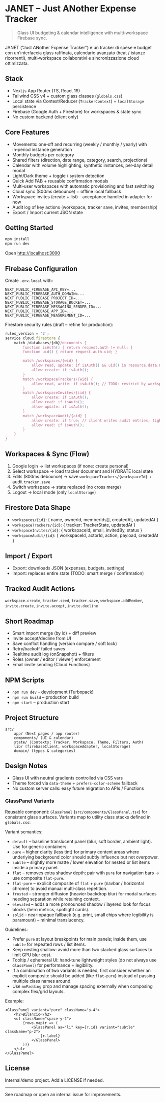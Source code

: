 # JANET – Just ANother Expense Tracker

> Glass UI budgeting & calendar intelligence with multi‑workspace Firebase sync.

JANET ("Just ANother Expense Tracker") è un tracker di spese e budget con un'interfaccia glass raffinata, calendario avanzato (heat / istanze ricorrenti), multi‑workspace collaborativi e sincronizzazione cloud ottimizzata.

## Stack

* Next.js App Router (TS, React 19)
* Tailwind CSS v4 + custom glass classes (`globals.css`)
* Local state via Context/Reducer (`TrackerContext`) + `localStorage` persistence
* Firebase (Google Auth + Firestore) for workspaces & state sync
* No custom backend (client only)

## Core Features

* Movements: one‑off and recurring (weekly / monthly / yearly) with in‑period instance generation
* Monthly budgets per category
* Shared filters (direction, date range, category, search, projections)
* Calendar with volume highlighting, synthetic instances, per‑day detail modal
* Light/Dark theme + toggle / system detection
* Quick Add FAB + reusable confirmation modals
* Multi‑user workspaces with automatic provisioning and fast switching
* Cloud sync (800ms debounce) + offline local fallback
* Workspace invites (create + list) – acceptance handled in adapter for now
* Audit log of key actions (workspace, tracker save, invites, membership)
* Export / Import current JSON state

## Getting Started

```bash
npm install
npm run dev
```

Open <http://localhost:3000>

## Firebase Configuration

Create `.env.local` with:

```dotenv
NEXT_PUBLIC_FIREBASE_API_KEY=...
NEXT_PUBLIC_FIREBASE_AUTH_DOMAIN=...
NEXT_PUBLIC_FIREBASE_PROJECT_ID=...
NEXT_PUBLIC_FIREBASE_STORAGE_BUCKET=...
NEXT_PUBLIC_FIREBASE_MESSAGING_SENDER_ID=...
NEXT_PUBLIC_FIREBASE_APP_ID=...
NEXT_PUBLIC_FIREBASE_MEASUREMENT_ID=...
```

Firestore security rules (draft – refine for production):

```javascript
rules_version = '2';
service cloud.firestore {
	match /databases/{db}/documents {
		function isAuth() { return request.auth != null; }
		function uid() { return request.auth.uid; }

		match /workspaces/{wid} {
			allow read, update: if isAuth() && uid() in resource.data.memberIds;
			allow create: if isAuth();
		}
		match /workspaceTrackers/{wid} {
			allow read, write: if isAuth(); // TODO: restrict by workspace membership
		}
		match /workspaceInvites/{iid} {
			allow create: if isAuth();
			allow read: if isAuth();
			allow update: if isAuth();
		}
		match /workspaceAudit/{aid} {
			allow create: if true; // client writes audit entries; tighten if needed
			allow read: if isAuth();
		}
	}
}
```

## Workspaces & Sync (Flow)

1. Google login → list workspaces (if none: create personal)
2. Select workspace → load tracker document and HYDRATE local state
3. Edits (800ms debounce) → save `workspaceTrackers/{workspaceId}` + audit `tracker.save`
4. Switch workspace → state replaced (no cross merge)
5. Logout → local mode (only `localStorage`)

## Firestore Data Shape

* `workspaces/{id}`: { name, ownerId, memberIds[], createdAt, updatedAt }
* `workspaceTrackers/{id}`: { tracker: TrackerState, updatedAt }
* `workspaceInvites/{id}`: { workspaceId, email, invitedBy, status }
* `workspaceAudit/{id}`: { workspaceId, actorId, action, payload, createdAt }

## Import / Export

* Export: downloads JSON (expenses, budgets, settings)
* Import: replaces entire state (TODO: smart merge / confirmation)

## Tracked Audit Actions

`workspace.create`, `tracker.seed`, `tracker.save`, `workspace.addMember`, `invite.create`, `invite.accept`, `invite.decline`

## Short Roadmap

* Smart import merge (by id) + diff preview
* Invite accept/decline from UI
* Save conflict handling (version compare / soft lock)
* Retry/backoff failed saves
* Realtime audit log (onSnapshot) + filters
* Roles (owner / editor / viewer) enforcement
* Email invite sending (Cloud Functions)

## NPM Scripts

* `npm run dev` – development (Turbopack)
* `npm run build` – production build
* `npm start` – production start

## Project Structure

```text
src/
	app/ (Next pages / app router)
	components/ (UI & calendar)
	state/ (Contexts: Tracker, Workspace, Theme, Filters, Auth)
	lib/ (firebaseClient, workspaceAdapter, localStorage)
	domain/ (types & categories)
```

## Design Notes

* Glass UI with neutral gradients controlled via CSS vars
* Theme forced via `data-theme` + `prefers-color-scheme` fallback
* No custom server calls: easy future migration to APIs / Functions

### GlassPanel Variants

Reusable component: `GlassPanel` (`src/components/GlassPanel.tsx`) for consistent glass surfaces. Variants map to utility class stacks defined in `globals.css`:

Variant semantics:

* `default` – baseline translucent panel (blur, soft border, ambient light). Use for generic containers.
* `pure` – higher clarity (less tint) for primary content areas where underlying background color should subtly influence but not overpower.
* `subtle` – slightly more matte / lower elevation for nested or list items inside a primary panel.
* `flat` – removes extra shadow depth; pair with `pure` for navigation bars → use composite `flat-pure`.
* `flat-pure` – explicit composite of `flat` + `pure` (navbar / horizontal chrome) to avoid manual multi‑class repetition.
* `frosted` – stronger diffusion (heavier backdrop blur) for modal surfaces needing separation while retaining context.
* `elevated` – adds a more pronounced shadow / layered look for focus blocks (hero metrics, spotlight cards).
* `solid` – near‑opaque fallback (e.g. print, small chips where legibility is paramount) – minimal translucency.

Guidelines:

* Prefer `pure` at layout breakpoints for main panels; inside them, use `subtle` for repeated rows / list items.
* Keep nesting shallow: avoid more than two stacked glass surfaces to limit GPU blur cost.
* Tooltip / ephemeral UI: hand‑tune lightweight styles (do not always use `GlassPanel`) for performance + legibility.
* If a combination of two variants is needed, first consider whether an explicit composite should be added (like `flat-pure`) instead of passing multiple class names around.
* Use `noPadding` prop and manage spacing externally when composing complex flex/grid layouts.

Example:

```tsx
<GlassPanel variant="pure" className="p-4">
	<h2>Bilancio</h2>
	<ul className="space-y-2">
		{rows.map(r => (
			<GlassPanel as="li" key={r.id} variant="subtle" className="p-2">
				{r.label}
			</GlassPanel>
		))}
	</ul>
</GlassPanel>
```

## License

Internal/demo project. Add a LICENSE if needed.

---

See roadmap or open an internal issue for improvements.
